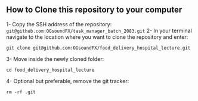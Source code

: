 ## How to Clone this repository to your computer
1- Copy the SSH address of the repository: `git@github.com:OGsoundFX/task_manager_batch_2083.git`
2- In your terminal navigate to the location where you want to clone the repository and enter:
```shell
git clone git@github.com:OGsoundFX/food_delivery_hospital_lecture.git
```
3- Move inside the newly cloned folder:
```shell
cd food_delivery_hospital_lecture
```
4- Optional but preferable, remove the git tracker:
```shell
rm -rf .git
```
